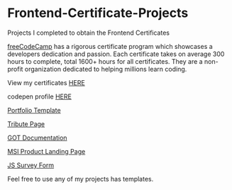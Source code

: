# Frontend-Certificate-Projects

Projects I completed to obtain the Frontend Certificates

[freeCodeCamp](https://www.freecodecamp.org/) has a rigorous certificate program which showcases a developers dedication and passion. Each certificate takes on average 300 hours to complete, total 1600+ hours for all certificates. They are a non-profit organization dedicated to helping millions learn coding.

View my certificates [HERE](https://www.freecodecamp.org/respici0)

codepen profile [HERE](https://codepen.io/panderhh/)

[Portfolio Template](https://codepen.io/panderhh/full/zeEwRa)

[Tribute Page](https://codepen.io/panderhh/full/jdVdPd)

[GOT Documentation](https://codepen.io/panderhh/full/XOMjGO)

[MSI Product Landing Page](https://codepen.io/panderhh/full/YBZyLR)

[JS Survey Form](https://codepen.io/panderhh/full/YBZyLR)








Feel free to use any of my projects has templates.
